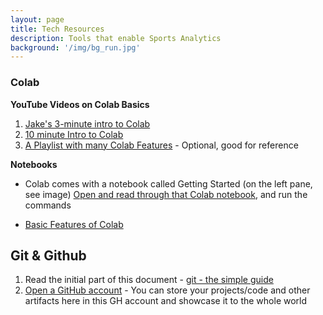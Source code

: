 ```yaml
---
layout: page
title: Tech Resources
description: Tools that enable Sports Analytics
background: '/img/bg_run.jpg'
---
```




### Colab 

**YouTube Videos on Colab Basics**

1. [Jake's 3-minute intro to Colab](https://www.youtube.com/watch?v=inN8seMm7UI)
2. [10 minute Intro to Colab](https://www.youtube.com/watch?v=RLYoEyIHL6A)
3. [A Playlist with many Colab Features](https://youtube.com/playlist?list=PLA83b1JHN4ly56Y7o6vDAT8Szxc3_EdRH&si=3CrX9nxl8MoaQ0YK) - Optional, good for reference

**Notebooks**

- Colab comes with a notebook called Getting Started (on the left pane, see image)
[Open and read through that Colab notebook,](https://colab.research.google.com/#scrollTo=GJBs_flRovLc) and run the commands

- [Basic Features of Colab](https://colab.research.google.com/notebooks/basic_features_overview.ipynb)





## Git & Github

1. Read the initial part of this document - [git - the simple guide](https://rogerdudler.github.io/git-guide/) 
2. [Open a GitHub account](https://docs.github.com/en/get-started/quickstart/creating-an-account-on-github#:~:text=%22Hello%20World.%22-,Signing%20up%20for%20a%20new%20personal%20account,to%20create%20your%20personal%20account.) - You can store your projects/code and other artifacts here in this GH account and showcase it to the whole world


